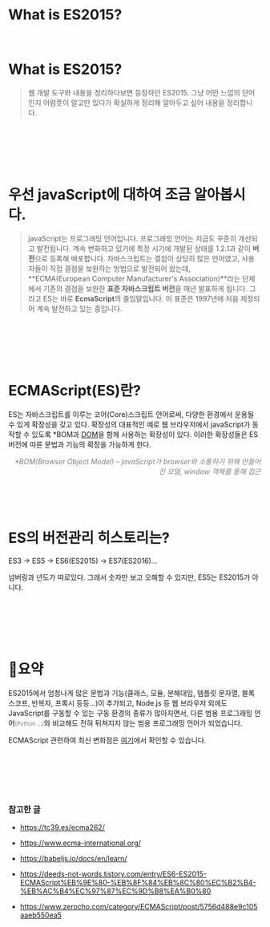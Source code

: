 # What is ES2015?


​	

# What is ES2015?

> 웹 개발 도구와 내용을 정리하다보면 등장하던 ES2015. 그냥 어떤 느낌의 단어인지 어렴풋이 알고만 있다가 확실하게 정리해 알아두고 싶어 내용을 정리합니다.

​	

​	

​	

# 우선 javaScript에 대하여 조금 알아봅시다.

>javaScript는 프로그래밍 언어입니다. 프로그래밍 언어는 지금도 꾸준히 개선되고 발전됩니다. 계속 변화하고 있기에 특정 시기에 개발된 상태를 1.2.1과 같이 **버전**으로 등록해 배포합니다. 자바스크립트는 결점이 상당히 많은 언어였고, 사용자들이 직접 결점을 보완하는 방법으로 발전되어 왔는데, <br>**ECMA(European Computer Manufacturer's Association)**라는 단체에서 기존의 결점을 보완한 **표준 자바스크립트 버전**을 매년 발표하게 됩니다. 그리고 ES는 바로 **EcmaScript**의 줄임말입니다. 이 표준은 1997년에 처음 제정되어 계속 발전하고 있는 중입니다.

​	

​	

​	

# ECMAScript(ES)란?

ES는 자바스크립트를 이루는 코어(Core)스크립트 언어로써, 다양한 환경에서 운용될 수 있게 확장성을 갖고 있다. 확장성의 대표적인 예로 웹 브라우저에서 javaScript가 동작할 수 있도록 *BOM과 [DOM](https://colinder.github.io/what_is_dom/)을 함께 사용하는 확장성이 있다. 이러한 확장성들은 ES버전에 따른 문법과 기능의 확장을 가능하게 한다.

<p style='text-align:right; font-style:italic; color:grey'>*BOM(Browser Object Model) –  javaScript가 browser와 소통하기 위해 만들어진 모델, window 객체를 통해 접근</p>

​	

​	

# ES의 버전관리 히스토리는?

ES3 -> ES5 -> ES6(ES2015) -> ES7(ES2016)...

넘버링과 년도가 따로있다. 그래서 숫자만 보고 오해할 수 있지만, ES5는 ES2015가 아니다.

​	

​	

​	

# 👀요약

ES2015에서 엄청나게 많은 문법과 기능(클래스, 모듈, 분해대입, 템플릿 문자열, 블록 스코프, 반복자, 프록시 등등...)이 추가되고, Node.js 등 웹 브라우저 외에도 JavaScript를 구동할 수 있는 구동 환경의 종류가 많아지면서, 다른 범용 프로그래밍 언어<span style="color:grey; font-size:0.8em">(Python ...)</span>와 비교해도 전혀 뒤쳐지지 않는 범용 프로그래밍 언어가 되었습니다.

ECMAScript 관련하여 최신 변화점은 [여기](https://tc39.es/ecma262/)에서 확인할 수 있습니다.

​	

​	

​	

### 참고한 글

- https://tc39.es/ecma262/

- https://www.ecma-international.org/
- https://babeljs.io/docs/en/learn/

- https://deeds-not-words.tistory.com/entry/ES6-ES2015-ECMAScript%EB%9E%80-%EB%8F%84%EB%8C%80%EC%B2%B4-%EB%AC%B4%EC%97%87%EC%9D%B8%EA%B0%80

- https://www.zerocho.com/category/ECMAScript/post/5756d488e9c105aaeb550ea5

​	

​	

​	

​	


